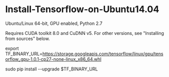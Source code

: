 # Install-Tensorflow-on-Ubuntu14.04

Ubuntu/Linux 64-bit, GPU enabled, Python 2.7

Requires CUDA toolkit 8.0 and CuDNN v5. For other versions, see "Installing from sources" below.

export TF_BINARY_URL=https://storage.googleapis.com/tensorflow/linux/gpu/tensorflow_gpu-1.0.1-cp27-none-linux_x86_64.whl

sudo pip install --upgrade $TF_BINARY_URL
